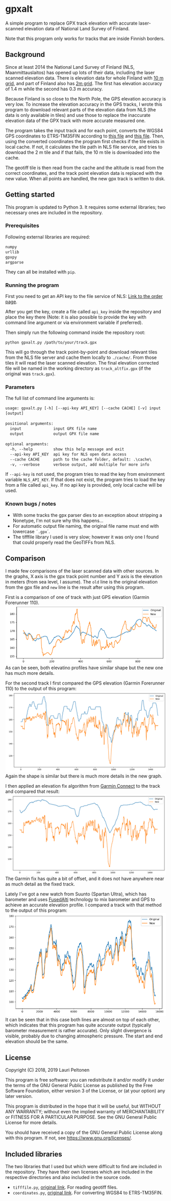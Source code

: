 # gpxalt
A simple program to replace GPX track elevation with accurate laser-scanned elevation data of National Land Survey of Finland.

Note that this program only works for tracks that are inside Finnish borders.

## Background
Since at least 2014 the National Land Survey of Finland (NLS, Maanmittauslaitos) has opened up lots of their 
data, including the laser scanned elevation data. There is elevation data for whole Finland with [10 m grid](https://www.maanmittauslaitos.fi/en/maps-and-spatial-data/expert-users/product-descriptions/elevation-model-10-m), 
and part of Finland also has [2m grid](https://www.maanmittauslaitos.fi/en/maps-and-spatial-data/expert-users/product-descriptions/elevation-model-2-m). The first has elevation accuracy of 1.4 m while the second has 0.3 m accuracy.

Because Finland is so close to the North Pole, the GPS elevation accuracy is very low. To increase the elevation accuracy 
in the GPS tracks, I wrote this program to download relevant parts of the elevation data from NLS (the data is only 
available in tiles) and use those to replace the inaccurate elevation data of the GPX track with more accurate measured one.

The program takes the input track and for each point, converts the WGS84 GPS coordinates to ETRS-TM35FIN according to 
[this file](http://www.jhs-suositukset.fi/c/document_library/get_file?folderId=43384&name=DLFE-1012.pdf) and 
[this file](http://www.jhs-suositukset.fi/c/document_library/get_file?folderId=43384&name=DLFE-1006.pdf). Then, using the 
converted coordinates the program first checks if the tile exists in local cache. If not, it calculates the tile path in NLS 
file service, and tries to download the 2 m tile and if that fails, the 10 m tile is downloaded into the cache.

The geotiff tile is then read from the cache and the altitude is read from the correct coordinates, and the track point 
elevation data is replaced with the new value. When all points are handled, the new gpx track is written to disk.

## Getting started
This program is updated to Python 3. It requires some external libraries; two necessary ones are included in the repository.

### Prerequisites
Following external libraries are required:
```
numpy
urllib
gpxpy
argparse
```
They can all be installed with ```pip```.

### Running the program
First you need to get an API key to the file service of NLS: [Link to the order page](https://tiedostopalvelu.maanmittauslaitos.fi/tp/mtp/tilaus?lang=en).

After you get the key, create a file called ```api_key``` inside the repository and place the key there (Note: it is 
also possible to provide the key with command line argument or via environment variable if preferred).

Then simply run the following command inside the repository root:
```
python gpxalt.py /path/to/your/track.gpx
```
This will go through the track point-by-point and download relevant tiles from the NLS file server
and cache them locally to ```./cache/```. From those tiles it will read the laser scanned elevation.
The final elevation corrected file will be named in the working directory as ```track_altfix.gpx```
(if the original was ```track.gpx```).

### Parameters
The full list of command line arguments is:
```
usage: gpxalt.py [-h] [--api-key API_KEY] [--cache CACHE] [-v] input [output]

positional arguments:
  input              input GPX file name
  output             output GPX file name

optional arguments:
  -h, --help         show this help message and exit
  --api-key API_KEY  api key for NLS open data access
  --cache CACHE      path to the cache folder, default: .\cache\
  -v, --verbose      verbose output, add multiple for more info
```
If ```--api-key``` is not used, the program tries to read the key from environment variable ```NLS_API_KEY```. If that does not exist, the program tries to load the key from a file called ```api_key```. If no api key is provided, only local cache will be used.

### Known bugs / notes
* With some tracks the gpx parser dies to an exception about stripping a Nonetype, I'm not sure why this happens...
* For automatic output file naming, the original file name must end with lowercase ``´.gpx``´.
* The tifffile library I used is very slow; however it was only one I found that could properly read the GeoTIFFs from NLS.

## Comparison
I made few comparisons of the laser scanned data with other sources. In the graphs, X axis is the gpx track point number and Y axis is the elevation in meters (from sea level, I assume). The ```old``` line is the original elevation from the gpx file and ```new``` line is the result after using this program.

First is a comparison of one of track with just GPS elevation (Garmin Forerunner 110).
![GPS comparison 1](https://github.com/zanppa/gpxalt/raw/master/docs/comparison.png)
As can be seen, both elevatino profiles have similar shape but the new one has much more details.

For the second track I first compared the GPS elevation (Garmin Forerunner 110) to the output of this program:
![GPS comparison 2](https://github.com/zanppa/gpxalt/raw/master/docs/comparison_to_gps.png)
Again the shape is similar but there is much more details in the new graph.

I then applied an elevation fix algorithm from [Garmin Connect](https://connect.garmin.com) to the track and compared that result:
![Garmin comparison](https://github.com/zanppa/gpxalt/raw/master/docs/comparison_to_garmin_fix.png)
The Garmin fix has quite a bit of offset, and it does not have anywhere near as much detail as the fixed track.

Lately I've got a new watch from Suunto (Spartan Ultra), which has barometer and uses [FusedAlti](https://www.suunto.com/Support/Product-support/suunto_traverse/suunto_traverse/features/fusedalti/) technology to mix barometer and GPS to achieve an accurate elevation profile. I compared a track with that method to the output of this program:
![Suunto FusedAlti comparison](https://github.com/zanppa/gpxalt/raw/master/docs/comparison_to_suunto.png)
It can be seen that in this case both lines are almost on top of each other, which indicates that this program has quite accurate output (typically barometer measurement is rather accurate). Only slight divergence is visible, probably due to changing atmospheric pressure. The start and end elevation should be the same.

## License
Copyright (C) 2018, 2019 Lauri Peltonen
 
This program is free software: you can redistribute it and/or modify
it under the terms of the GNU General Public License as published by
the Free Software Foundation, either version 3 of the License, or
(at your option) any later version.

This program is distributed in the hope that it will be useful,
but WITHOUT ANY WARRANTY; without even the implied warranty of
MERCHANTABILITY or FITNESS FOR A PARTICULAR PURPOSE.  See the
GNU General Public License for more details.

You should have received a copy of the GNU General Public License
along with this program.  If not, see <https://www.gnu.org/licenses/>.
 
## Included libraries
The two libraries that I used but which were difficult to find are included in the repository. They have their own licenses which are
included in the respective directories and also included in the source code.

* ```tifffile.py```, [original link](https://www.lfd.uci.edu/~gohlke/code/tifffile.py.html). For reading geotiff files.
* ```coordinates.py```, [original link](https://olammi.iki.fi/sw/coordinates/). For converting WGS84 to ETRS-TM35FIN.
